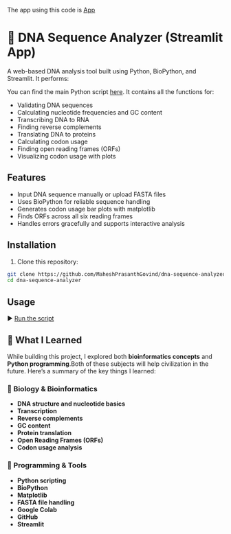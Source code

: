The app using this code is [App](https://dna-sequence-analyzer-jtfw9gugp75euqd7toaqhn.streamlit.app)
# 🧬 DNA Sequence Analyzer (Streamlit App)

A web-based DNA analysis tool built using Python, BioPython, and Streamlit. It performs:

You can find the main Python script [here](./DNA_SEQUENCE_ANALYSIS.py). It contains all the functions for:

- Validating DNA sequences
- Calculating nucleotide frequencies and GC content
- Transcribing DNA to RNA
- Finding reverse complements
- Translating DNA to proteins
- Calculating codon usage
- Finding open reading frames (ORFs)
- Visualizing codon usage with plots

## Features

- Input DNA sequence manually or upload FASTA files
- Uses BioPython for reliable sequence handling
- Generates codon usage bar plots with matplotlib
- Finds ORFs across all six reading frames
- Handles errors gracefully and supports interactive analysis

## Installation

1. Clone this repository:

```bash
git clone https://github.com/MaheshPrasanthGovind/dna-sequence-analyzer.git
cd dna-sequence-analyzer
```
## Usage

▶️ [Run the script](DNA_SEQUENCE_ANALYSIS.py)

## 🧬 What I Learned

While building this project, I explored both **bioinformatics concepts** and **Python programming**.Both of these subjects will help civilization in the future. Here’s a summary of the key things I learned:

### 🔹 Biology & Bioinformatics
- **DNA structure and nucleotide basics**
- **Transcription**
- **Reverse complements**
- **GC content**
- **Protein translation**
- **Open Reading Frames (ORFs)**
- **Codon usage analysis**

### 🔹 Programming & Tools
- **Python scripting**
- **BioPython**
- **Matplotlib**
- **FASTA file handling**
- **Google Colab**
- **GitHub**
- **Streamlit**




